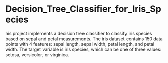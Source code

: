 # Decision_Tree_Classifier_for_Iris_Species
his project implements a decision tree classifier to classify iris species based on sepal and petal measurements. The iris dataset contains 150 data points with 4 features: sepal length, sepal width, petal length, and petal width. The target variable is iris species, which can be one of three values: setosa, versicolor, or virginica. 
